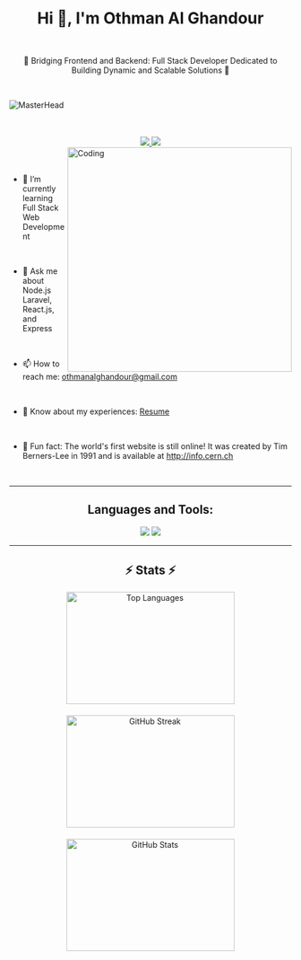 <h1 align="center">Hi 👋, I'm Othman Al Ghandour</h1>
<br/>

<p align="center">🔗 Bridging Frontend and Backend: Full Stack Developer Dedicated to Building Dynamic and Scalable Solutions 🚀</p>
<br/>

![MasterHead](https://cubettech.com/wp-content/uploads/2021/05/WEB-Full-Stack-Developer.jpg)

<br/>
<br/>


<div align="center"> 
  <a href="mailto:othmanalghandour@gmail.com">
    <img src="https://img.shields.io/badge/Gmail-333333?style=for-the-badge&logo=gmail&logoColor=red" />
  </a>
  <a href="https://www.linkedin.com/in/othman-al-ghandour-26a90024a/" target="_blank">
    <img src="https://img.shields.io/badge/LinkedIn-0077B5?style=for-the-badge&logo=linkedin&logoColor=white" target="_blank" />
  </a>
</div>

<img align="right" alt="Coding" width="400" src="https://mir-s3-cdn-cf.behance.net/project_modules/hd/06f21a161921919.63cd7887d0a70.gif">
<br><br>

- 🌱 I’m currently learning Full Stack Web Development

<br/>

- 💬 Ask me about Node.js Laravel, React.js, and Express

<br/>

- 📫 How to reach me: [othmanalghandour@gmail.com](mailto:othmanalghandour@gmail.com)

<br/>

- 📄 Know about my experiences: [Resume](https://drive.google.com/file/d/1aw9UV53zH2-I5QL-y4ZA0fJPbi1JtzHi/view?usp=sharing)

<br/>

- 🌟 Fun fact: The world's first website is still online! It was created by Tim Berners-Lee in 1991 and is available at http://info.cern.ch
<br/>

---

<h2 align="center">Languages and Tools:</h2>
<div align="center">
    <img src="https://skillicons.dev/icons?i=react,redux,mui,html,css,vscode,github,figma,tailwind,git,talwind" />
    <img src="https://skillicons.dev/icons?i=nodejs,python,javascript,typescript,express,laravel,mongodb,cpp,nextjs,mysql" /><br>
</div>

---

<h2 align="center">⚡ Stats ⚡</h2>
<div align="center" style="display: flex; flex-direction: column; align-items: center; gap: 20px;">
  
  <!-- Top Languages -->
  <img src="https://github-readme-stats.vercel.app/api/top-langs/?username=othmangh&layout=compact&hide_title=false&theme=radical" alt="Top Languages" style="width: 300px; height: 200px; object-fit: cover;" />

  <!-- GitHub Streak -->
  <img src="https://github-readme-streak-stats.herokuapp.com/?user=othmangh&theme=radical" alt="GitHub Streak" style="width: 300px; height: 200px; object-fit: cover;" />

  <!-- General Stats -->
  <img src="https://github-readme-stats.vercel.app/api?username=othmangh&show_icons=true&count_private=true&hide_title=false&theme=radical" alt="GitHub Stats" style="width: 300px; height: 200px; object-fit: cover;" />

</div>


